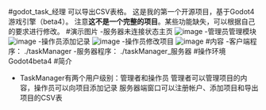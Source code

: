 #godot_task_经理
可以导出CSV表格。
这是我的第一个开源项目，基于Godot4游戏引擎（beta4）。
注意**这不是一个完整的项目**。某些功能缺失，可以根据自己的要求进行修改。
#演示图片
-服务器未连接状态主页
![image]( https://user-images.githubusercontent.com/22912744/199709608-b5622831-66d2-4003-aebb-894e7085bc06.png )
-管理员管理模块
![image]( https://user-images.githubusercontent.com/22912744/199709906-ee7b2745-2f16-45a2-864b-b8b1132d36e3.png )
-操作员添加记录
![image]( https://user-images.githubusercontent.com/22912744/199710086-846cc1f1-8eee-45b1-b31d-abeeec0754c1.png )
-操作员修改项目
![image]( https://user-images.githubusercontent.com/22912744/199710133-29051cb2-d8cd-4178-a19e-efbb2c58c52b.png )
#内容
-客户端程序：
./taskManager
-服务器程序：
./taskManager_服务器
#操作环境
Godot4beta4
#简介
- TaskManager有两个用户级别：管理者和操作员
管理者可以管理项目的内容，操作员可以向项目添加记录
服务器端窗口可以注册帐户、添加项目和导出项目的CSV表


